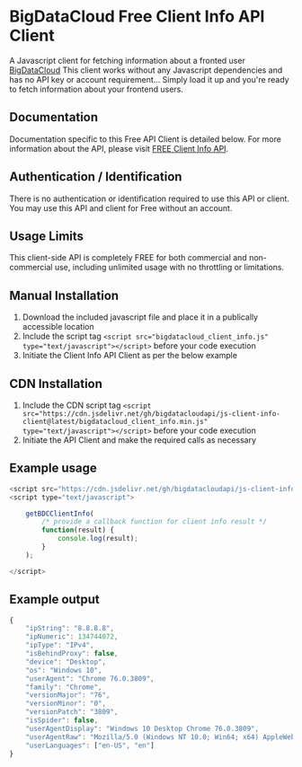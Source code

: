 # BigDataCloud Free Client Info API Client


A Javascript client for fetching information about a fronted user [BigDataCloud](https://www.bigdatacloud.com)
This client works without any Javascript dependencies and has no API key or account requirement... Simply load it up and you're ready to fetch information about your frontend users.

## Documentation

Documentation specific to this Free API Client is detailed below.
For more information about the API, please visit [FREE Client Info API](https://www.bigdatacloud.com/free-api/client-info-api).



## Authentication / Identification

There is no authentication or identification required to use this API or client.
You may use this API and client for Free without an account.



## Usage Limits

This client-side API is completely FREE for both commercial and non-commercial use, including unlimited usage with no throttling or limitations.



## Manual Installation

1. Download the included javascript file and place it in a publically accessible location
2. Include the script tag `<script src="bigdatacloud_client_info.js" type="text/javascript"></script>` before your code execution
3. Initiate the Client Info API Client as per the below example



## CDN Installation

1. Include the CDN script tag `<script src="https://cdn.jsdelivr.net/gh/bigdatacloudapi/js-client-info-client@latest/bigdatacloud_client_info.min.js" type="text/javascript"></script>` before your code execution
2. Initiate the API Client and make the required calls as necessary



## Example usage

```javascript
<script src="https://cdn.jsdelivr.net/gh/bigdatacloudapi/js-client-info-client@latest/bigdatacloud_client_info.min.js" type="text/javascript"></script>
<script type="text/javascript">

    getBDCClientInfo(
        /* provide a callback function for client info result */
        function(result) {
            console.log(result);
        }
    );

</script>
```


## Example output

```javascript
{
    "ipString": "8.8.8.8",
    "ipNumeric": 134744072,
    "ipType": "IPv4",
    "isBehindProxy": false,
    "device": "Desktop",
    "os": "Windows 10",
    "userAgent": "Chrome 76.0.3809",
    "family": "Chrome",
    "versionMajor": "76",
    "versionMinor": "0",
    "versionPatch": "3809",
    "isSpider": false,
    "userAgentDisplay": "Windows 10 Desktop Chrome 76.0.3809",
    "userAgentRaw": "Mozilla/5.0 (Windows NT 10.0; Win64; x64) AppleWebKit/537.36 (KHTML, like Gecko) Chrome/76.0.3809.132 Safari/537.36",
    "userLanguages": ["en-US", "en"]
}
```
